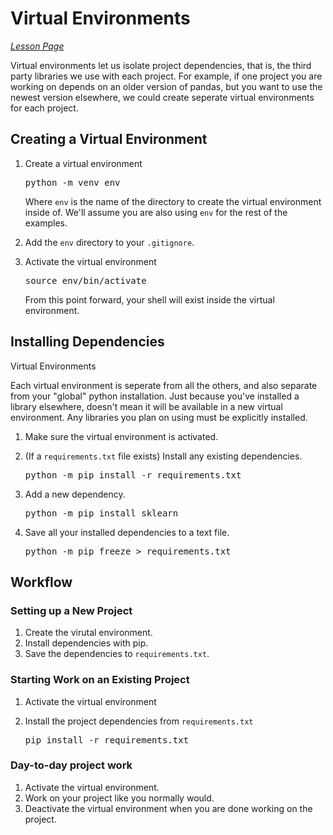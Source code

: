 <h1 id="virtual-environments">Virtual Environments</h1>


[*Lesson Page*](https://ds.codeup.com/13-advanced-topics/3.2-virtual-environments/)


<p>Virtual environments let us isolate project dependencies, that is, the third
party libraries we use with each project. For example, if one project you are
working on depends on an older version of pandas, but you want to use the newest
version elsewhere, we could create seperate virtual environments for each
project.</p>
<h2 id="creating-a-virtual-environment">Creating a Virtual Environment</h2>
<ol>
<li>
<p>Create a virtual environment</p>
<div class="highlight"><pre><span></span>python -m venv env
</pre></div>

<p>Where <code>env</code> is the name of the directory to create the virtual environment
inside of. We'll assume you are also using <code>env</code> for the rest of the
examples.</p>
</li>
<li>
<p>Add the <code>env</code> directory to your <code>.gitignore</code>.</p>
</li>
<li>
<p>Activate the virtual environment</p>
<div class="highlight"><pre><span></span>source env/bin/activate
</pre></div>

<p>From this point forward, your shell will exist inside the virtual
environment.</p>
</li>
</ol>
<h2 id="installing-dependencies">Installing Dependencies</h2>
<div class="admonition note">
<p class="admonition-title">Virtual Environments</p>
<p>Each virtual environment is seperate from all the others, and also separate
from your "global" python installation. Just because you've installed a
library elsewhere, doesn't mean it will be available in a new virtual
environment. Any libraries you plan on using must be explicitly installed.</p>
</div>
<ol>
<li>
<p>Make sure the virtual environment is activated.</p>
</li>
<li>
<p>(If a <code>requirements.txt</code> file exists) Install any existing dependencies.</p>
<div class="highlight"><pre><span></span>python -m pip install -r requirements.txt
</pre></div>

</li>
<li>
<p>Add a new dependency.</p>
<div class="highlight"><pre><span></span>python -m pip install sklearn
</pre></div>

</li>
<li>
<p>Save all your installed dependencies to a text file.</p>
<div class="highlight"><pre><span></span>python -m pip freeze &gt; requirements.txt
</pre></div>

</li>
</ol>
<h2 id="workflow">Workflow</h2>
<h3 id="setting-up-a-new-project">Setting up a New Project</h3>
<ol>
<li>Create the virutal environment.</li>
<li>Install dependencies with pip.</li>
<li>Save the dependencies to <code>requirements.txt</code>.</li>
</ol>
<h3 id="starting-work-on-an-existing-project">Starting Work on an Existing Project</h3>
<ol>
<li>
<p>Activate the virtual environment</p>
</li>
<li>
<p>Install the project dependencies from <code>requirements.txt</code></p>
<div class="highlight"><pre><span></span>pip install -r requirements.txt
</pre></div>

</li>
</ol>
<h3 id="day-to-day-project-work">Day-to-day project work</h3>
<ol>
<li>Activate the virtual environment.</li>
<li>Work on your project like you normally would.</li>
<li>Deactivate the virtual environment when you are done working on the project.</li>
</ol>